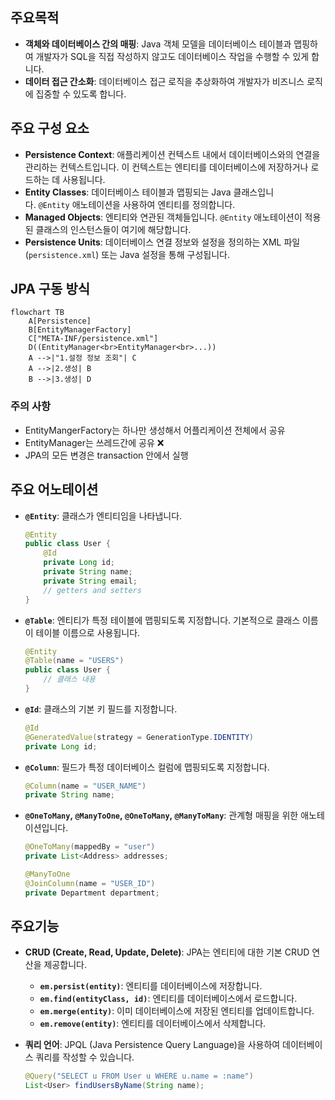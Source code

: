 ## 주요목적
- **객체와 데이터베이스 간의 매핑**: Java 객체 모델을 데이터베이스 테이블과 맵핑하여 개발자가 SQL을 직접 작성하지 않고도 데이터베이스 작업을 수행할 수 있게 합니다.
- **데이터 접근 간소화**: 데이터베이스 접근 로직을 추상화하여 개발자가 비즈니스 로직에 집중할 수 있도록 합니다.
## 주요 구성 요소
- **Persistence Context**: 애플리케이션 컨텍스트 내에서 데이터베이스와의 연결을 관리하는 컨텍스트입니다. 이 컨텍스트는 엔티티를 데이터베이스에 저장하거나 로드하는 데 사용됩니다.
- **Entity Classes**: 데이터베이스 테이블과 맵핑되는 Java 클래스입니다. `@Entity` 애노테이션을 사용하여 엔티티를 정의합니다.
- **Managed Objects**: 엔티티와 연관된 객체들입니다. `@Entity` 애노테이션이 적용된 클래스의 인스턴스들이 여기에 해당합니다.
- **Persistence Units**: 데이터베이스 연결 정보와 설정을 정의하는 XML 파일 (`persistence.xml`) 또는 Java 설정을 통해 구성됩니다.
## JPA 구동 방식
```mermaid
flowchart TB
	A[Persistence]
	B[EntityManagerFactory]
	C["META-INF/persistence.xml"]
	D((EntityManager<br>EntityManager<br>...))
	A -->|"1.설정 정보 조회"| C
	A -->|2.생성| B
	B -->|3.생성| D
```
### 주의 사항
- EntityMangerFactory는 하나만 생성해서 어플리케이션 전체에서 공유
- EntityManager는 쓰레드간에 공유 ❌
- JPA의 모든 변경은 transaction 안에서 실행
## 주요 어노테이션
- **`@Entity`**: 클래스가 엔티티임을 나타냅니다.
    ```java
    @Entity
    public class User {
        @Id
        private Long id;
        private String name;
        private String email;
        // getters and setters
    }
    ```
    
- **`@Table`**: 엔티티가 특정 테이블에 맵핑되도록 지정합니다. 기본적으로 클래스 이름이 테이블 이름으로 사용됩니다.
    ```java
    @Entity
    @Table(name = "USERS")
    public class User {
        // 클래스 내용
    }
    ```
    
- **`@Id`**: 클래스의 기본 키 필드를 지정합니다.
    ```java
    @Id
    @GeneratedValue(strategy = GenerationType.IDENTITY)
    private Long id;
    ```
    
- **`@Column`**: 필드가 특정 데이터베이스 컬럼에 맵핑되도록 지정합니다.
    ```java
    @Column(name = "USER_NAME")
    private String name;
    ```
    
- **`@OneToMany`, `@ManyToOne`, `@OneToMany`, `@ManyToMany`**: 관계형 매핑을 위한 애노테이션입니다.
    
    ```java
    @OneToMany(mappedBy = "user")
    private List<Address> addresses;
    
    @ManyToOne
    @JoinColumn(name = "USER_ID")
    private Department department;
    ```

## 주요기능
- **CRUD (Create, Read, Update, Delete)**: JPA는 엔티티에 대한 기본 CRUD 연산을 제공합니다.
    
    - **`em.persist(entity)`**: 엔티티를 데이터베이스에 저장합니다.
    - **`em.find(entityClass, id)`**: 엔티티를 데이터베이스에서 로드합니다.
    - **`em.merge(entity)`**: 이미 데이터베이스에 저장된 엔티티를 업데이트합니다.
    - **`em.remove(entity)`**: 엔티티를 데이터베이스에서 삭제합니다.
- **쿼리 언어**: JPQL (Java Persistence Query Language)을 사용하여 데이터베이스 쿼리를 작성할 수 있습니다.
    
    ```java
    @Query("SELECT u FROM User u WHERE u.name = :name")
    List<User> findUsersByName(String name);
    ```